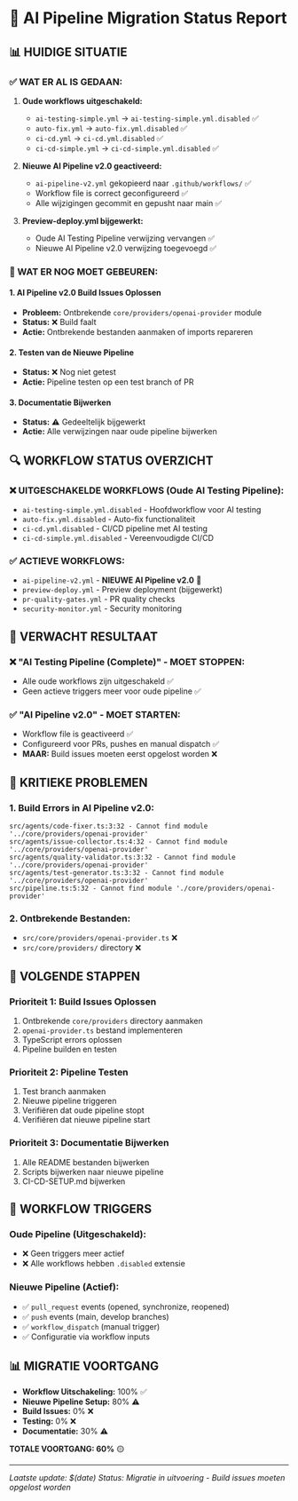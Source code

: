 # 🚀 AI Pipeline Migration Status Report

## 📊 HUIDIGE SITUATIE

### ✅ WAT ER AL IS GEDAAN:
1. **Oude workflows uitgeschakeld:**
   - `ai-testing-simple.yml` → `ai-testing-simple.yml.disabled` ✅
   - `auto-fix.yml` → `auto-fix.yml.disabled` ✅
   - `ci-cd.yml` → `ci-cd.yml.disabled` ✅
   - `ci-cd-simple.yml` → `ci-cd-simple.yml.disabled` ✅

2. **Nieuwe AI Pipeline v2.0 geactiveerd:**
   - `ai-pipeline-v2.yml` gekopieerd naar `.github/workflows/` ✅
   - Workflow file is correct geconfigureerd ✅
   - Alle wijzigingen gecommit en gepusht naar main ✅

3. **Preview-deploy.yml bijgewerkt:**
   - Oude AI Testing Pipeline verwijzing vervangen ✅
   - Nieuwe AI Pipeline v2.0 verwijzing toegevoegd ✅

### 🚨 WAT ER NOG MOET GEBEUREN:

#### 1. **AI Pipeline v2.0 Build Issues Oplossen**
- **Probleem:** Ontbrekende `core/providers/openai-provider` module
- **Status:** ❌ Build faalt
- **Actie:** Ontbrekende bestanden aanmaken of imports repareren

#### 2. **Testen van de Nieuwe Pipeline**
- **Status:** ❌ Nog niet getest
- **Actie:** Pipeline testen op een test branch of PR

#### 3. **Documentatie Bijwerken**
- **Status:** ⚠️ Gedeeltelijk bijgewerkt
- **Actie:** Alle verwijzingen naar oude pipeline bijwerken

## 🔍 WORKFLOW STATUS OVERZICHT

### ❌ **UITGESCHAKELDE WORKFLOWS (Oude AI Testing Pipeline):**
- `ai-testing-simple.yml.disabled` - Hoofdworkflow voor AI testing
- `auto-fix.yml.disabled` - Auto-fix functionaliteit
- `ci-cd.yml.disabled` - CI/CD pipeline met AI testing
- `ci-cd-simple.yml.disabled` - Vereenvoudigde CI/CD

### ✅ **ACTIEVE WORKFLOWS:**
- `ai-pipeline-v2.yml` - **NIEUWE AI Pipeline v2.0** 🚀
- `preview-deploy.yml` - Preview deployment (bijgewerkt)
- `pr-quality-gates.yml` - PR quality checks
- `security-monitor.yml` - Security monitoring

## 🎯 VERWACHT RESULTAAT

### ❌ **"AI Testing Pipeline (Complete)" - MOET STOPPEN:**
- Alle oude workflows zijn uitgeschakeld ✅
- Geen actieve triggers meer voor oude pipeline ✅

### ✅ **"AI Pipeline v2.0" - MOET STARTEN:**
- Workflow file is geactiveerd ✅
- Configureerd voor PRs, pushes en manual dispatch ✅
- **MAAR:** Build issues moeten eerst opgelost worden ❌

## 🚨 KRITIEKE PROBLEMEN

### 1. **Build Errors in AI Pipeline v2.0:**
```
src/agents/code-fixer.ts:3:32 - Cannot find module '../core/providers/openai-provider'
src/agents/issue-collector.ts:4:32 - Cannot find module '../core/providers/openai-provider'
src/agents/quality-validator.ts:3:32 - Cannot find module '../core/providers/openai-provider'
src/agents/test-generator.ts:3:32 - Cannot find module '../core/providers/openai-provider'
src/pipeline.ts:5:32 - Cannot find module './core/providers/openai-provider'
```

### 2. **Ontbrekende Bestanden:**
- `src/core/providers/openai-provider.ts` ❌
- `src/core/providers/` directory ❌

## 📝 VOLGENDE STAPPEN

### **Prioriteit 1: Build Issues Oplossen**
1. Ontbrekende `core/providers` directory aanmaken
2. `openai-provider.ts` bestand implementeren
3. TypeScript errors oplossen
4. Pipeline builden en testen

### **Prioriteit 2: Pipeline Testen**
1. Test branch aanmaken
2. Nieuwe pipeline triggeren
3. Verifiëren dat oude pipeline stopt
4. Verifiëren dat nieuwe pipeline start

### **Prioriteit 3: Documentatie Bijwerken**
1. Alle README bestanden bijwerken
2. Scripts bijwerken naar nieuwe pipeline
3. CI-CD-SETUP.md bijwerken

## 🔄 WORKFLOW TRIGGERS

### **Oude Pipeline (Uitgeschakeld):**
- ❌ Geen triggers meer actief
- ❌ Alle workflows hebben `.disabled` extensie

### **Nieuwe Pipeline (Actief):**
- ✅ `pull_request` events (opened, synchronize, reopened)
- ✅ `push` events (main, develop branches)
- ✅ `workflow_dispatch` (manual trigger)
- ✅ Configuratie via workflow inputs

## 📊 MIGRATIE VOORTGANG

- **Workflow Uitschakeling:** 100% ✅
- **Nieuwe Pipeline Setup:** 80% ⚠️
- **Build Issues:** 0% ❌
- **Testing:** 0% ❌
- **Documentatie:** 30% ⚠️

**TOTALE VOORTGANG: 60%** 🟡

---

*Laatste update: $(date)*
*Status: Migratie in uitvoering - Build issues moeten opgelost worden*